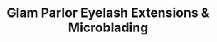 ---
title: "Glam Parlor Eyelash Extensions & Microblading"
url: /las-vegas/glam-parlor-eyelash-extensions-and-microblading/
shop: beauty
---